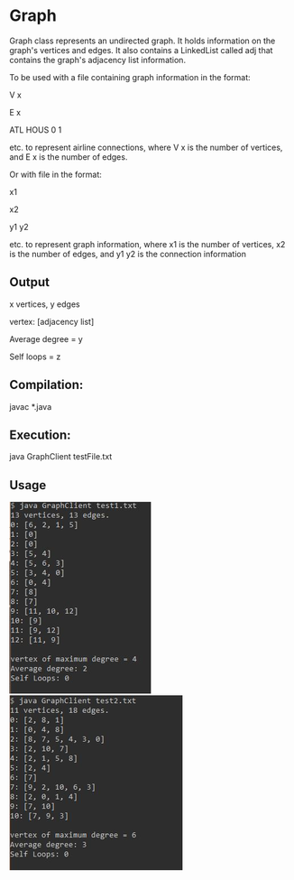 # Graph

Graph class represents an undirected graph. It holds information on the graph's vertices and edges. It also contains a LinkedList
called adj that contains the graph's adjacency list information.

To be used with a file containing graph information in the format:

V x

E x

ATL HOUS 0 1

etc. to represent airline connections, where V x is the number of vertices, and E x is the number of edges.

Or with file in the format:

x1

x2

y1 y2

etc. to represent graph information, where x1 is the number of vertices, x2 is the number of edges, and y1 y2 is the connection
information

## Output

x vertices, y edges

vertex: [adjacency list]

Average degree = y

Self loops = z

## Compilation:

javac *.java

## Execution:
java GraphClient testFile.txt

## Usage
![alt text](https://github.com/NotQuiteHeroes/Resources/blob/master/ScreenShots/graph1.JPG "Graph test")
![alt text](https://github.com/NotQuiteHeroes/Resources/blob/master/ScreenShots/graph2.JPG "Graph test")
